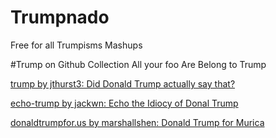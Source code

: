 # Trumpnado
Free for all Trumpisms Mashups

#Trump on Github Collection
All your foo Are Belong to Trump

[trump by jthurst3: Did Donald Trump actually say that?](https://github.com/jthurst3/trump)

[echo-trump by jackwn: Echo the Idiocy of Donal Trump](https://github.com/jackwm/echo-trump)

[donaldtrumpfor.us by marshallshen: Donald Trump for Murica](https://github.com/marshallshen/donaldtrumpfor.us)

